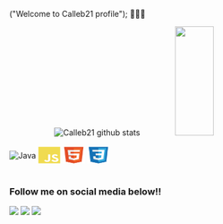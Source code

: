 ("Welcome to Calleb21 profile"); 🧘🏻‍♂️


<div align="center">  
  <img width="49%" height="195px" src="https://github-readme-stats.vercel.app/api?username=Calleb21&show_icons=true&count_private=true&hide_border=true&title_color=87CEFA&icon_color=87CEFA&text_color=c9d1d9&bg_color=0d1117" alt="Calleb21 github stats" /> 
  <img width="37%" height="195px" src="https://github-readme-stats.vercel.app/api/top-langs/?username=Calleb21&layout=compact&hide_border=true&title_color=87CEFA&text_color=87CEFA&bg_color=0d1117" />
</div>

</div>
<div style="display: inline_block"><br>
<img align="center" alt="Java" height="30" width="40" 
src="https://cdn.jsdelivr.net/gh/devicons/devicon/icons/java/java-plain.svg" />      
  <img align="center" alt="Js" height="30" width="40" src="https://raw.githubusercontent.com/devicons/devicon/master/icons/javascript/javascript-plain.svg">
  <img align="center" alt="HTML" height="30" width="40" src="https://raw.githubusercontent.com/devicons/devicon/master/icons/html5/html5-original.svg">
  <img align="center" alt="CSS" height="30" width="40" src="https://raw.githubusercontent.com/devicons/devicon/master/icons/css3/css3-original.svg">
</div>
<br>
 
  ### Follow me on social media below!!
 
<div> 
  <a href="https://instagram.com/calleb_camargo02?igshid=YmMyMTA2M2Y=" target="_blank"><img src="https://img.shields.io/badge/-Instagram-%23E4405F?style=for-the-badge&logo=instagram&logoColor=white" target="_blank"></a> 
  <a href = "mailto:callebcamargo12@gmail.com"><img src="https://img.shields.io/badge/-Gmail-%23333?style=for-the-badge&logo=gmail&logoColor=white" target="_blank"></a>
  <a href="https://www.linkedin.com/in/calleb-camargo-682321237" target="_blank"><img src="https://img.shields.io/badge/-LinkedIn-%230077B5?style=for-the-badge&logo=linkedin&logoColor=white" target="_blank"></a> 

<!-- ![Snake animation](https://github.com/Calleb21/Calleb21/blob/output/github-contribution-grid-snake.svg) -->

</div>
